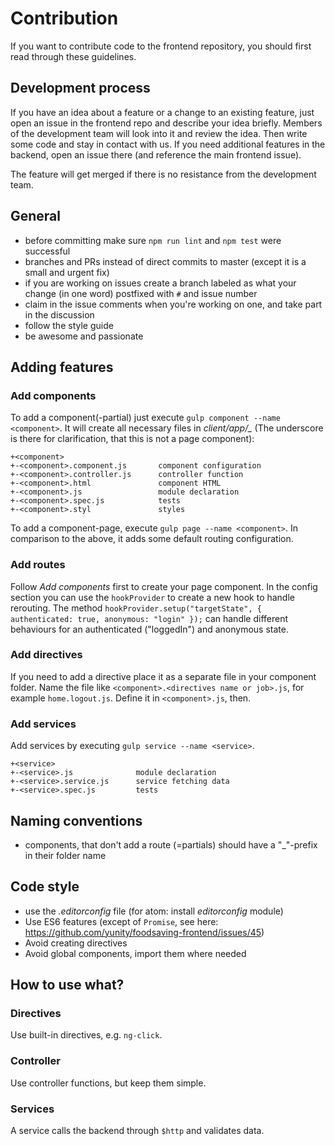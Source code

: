 # Contribution
If you want to contribute code to the frontend repository, you should first read through these guidelines.

## Development process

If you have an idea about a feature or a change to an existing feature, just open an issue in the frontend repo and describe your idea briefly. Members of the development team will look into it and review the idea. Then write some code and stay in contact with us. If you need additional features in the backend, open an issue there (and reference the main frontend issue).

The feature will get merged if there is no resistance from the development team.

## General
* before committing make sure `npm run lint` and `npm test` were successful
* branches and PRs instead of direct commits to master (except it is a small and urgent fix)
* if you are working on issues create a branch labeled as what your change (in one word) postfixed with `#` and issue number
* claim in the issue comments when you're working on one, and take part in the discussion
* follow the style guide
* be awesome and passionate

## Adding features

### Add components
To add a component(-partial) just execute `gulp component --name <component>`. It will create all necessary files in *client/app/_<component>* (The underscore is there for clarification, that this is not a page component):
```
+<component>
+-<component>.component.js       component configuration
+-<component>.controller.js      controller function
+-<component>.html               component HTML
+-<component>.js                 module declaration
+-<component>.spec.js            tests
+-<component>.styl               styles
```

To add a component-page, execute `gulp page --name <component>`. In comparison to the above, it adds some default routing configuration.

### Add routes
Follow *Add components* first to create your page component.
In the config section you can use the `hookProvider` to create a new hook to handle rerouting.
The method `hookProvider.setup("targetState", { authenticated: true, anonymous: "login" });` can handle different behaviours for an authenticated ("loggedIn") and anonymous state.

### Add directives
If you need to add a directive place it as a separate file in your component folder. Name the file like `<component>.<directives name or job>.js`, for example `home.logout.js`. Define it in `<component>.js`, then.

### Add services
Add services by executing `gulp service --name <service>`.
```
+<service>
+-<service>.js              module declaration
+-<service>.service.js      service fetching data
+-<service>.spec.js         tests
```

## Naming conventions
* components, that don't add a route (=partials) should have a "_"-prefix in their folder name

## Code style
* use the *.editorconfig* file (for atom: install *editorconfig* module)
* Use ES6 features (except of `Promise`, see here: https://github.com/yunity/foodsaving-frontend/issues/45)
* Avoid creating directives
* Avoid global components, import them where needed

## How to use what?

### Directives
Use built-in directives, e.g. `ng-click`.

### Controller
Use controller functions, but keep them simple.

### Services
A service calls the backend through `$http` and validates data.
